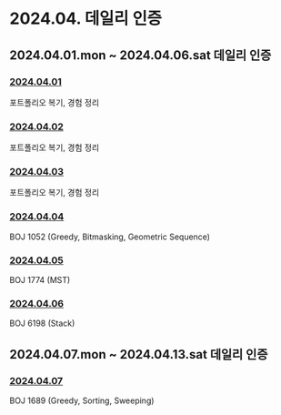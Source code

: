 # 2024.04. 데일리 인증

## 2024.04.01.mon ~ 2024.04.06.sat 데일리 인증

### [2024.04.01](https://github.com/jwelyl/daily_certification/blob/main/2024/04/01/24_04_01_daily_certification.md)
포트폴리오 복기, 경험 정리

### [2024.04.02](https://github.com/jwelyl/daily_certification/blob/main/2024/04/02/24_04_02_daily_certification.md)
포트폴리오 복기, 경험 정리

### [2024.04.03](https://github.com/jwelyl/daily_certification/blob/main/2024/04/03/24_04_03_daily_certification.md)
포트폴리오 복기, 경험 정리

### [2024.04.04](https://github.com/jwelyl/daily_certification/blob/main/2024/04/04/24_04_04_daily_certification.md)
BOJ 1052 (Greedy, Bitmasking, Geometric Sequence)

### [2024.04.05](https://github.com/jwelyl/daily_certification/blob/main/2024/04/05/24_04_05_daily_certification.md)
BOJ 1774 (MST)

### [2024.04.06](https://github.com/jwelyl/daily_certification/blob/main/2024/04/06/24_04_06_daily_certification.md)
BOJ 6198 (Stack)

## 2024.04.07.mon ~ 2024.04.13.sat 데일리 인증

### [2024.04.07](https://github.com/jwelyl/daily_certification/blob/main/2024/04/07/24_04_07_daily_certification.md)
BOJ 1689 (Greedy, Sorting, Sweeping)